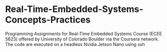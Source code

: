 # Real-Time-Embedded-Systems-Concepts-Practices
Programming Assignments for Real-Time Embedded Systems Course (ECEE 5623) offered by University of Colorado Boulder via the Coursera network. The code are executed on a headless Nvidia Jetson Nano using ssh
